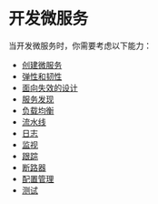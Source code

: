 # 开发微服务

当开发微服务时，你需要考虑以下能力：

  * [创建微服务](createMicroservice.html)
  * [弹性和韧性](elasticity.html)
  * [面向失效的设计](designForFailure.md)
  * [服务发现](serviceDiscovery.html)
  * [负载均衡](loadBalancing.html)
  * [流水线](pipelines.html)
  * [日志](logging.html)
  * [监视](monitoring.html)
  * [跟踪](tracing.html)
  * [断路器](circuitBreakers.html)
  * [配置管理](configuration.html)
  * [测试](../testing.html)


<!--  
## 认证

## API

## 消息队列

-->

